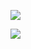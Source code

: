 <!-- Source is https://github.com/DenverCoder1/github-readme-streak-stats -->
<a href="#"><img src="https://streak-stats.demolab.com?user=elvybean&theme=shades-of-purple"/></a>

<!-- Source is https://github.com/anuraghazra/github-readme-stats -->
<a href="#"><img align=left src="https://github-readme-stats.vercel.app/api/top-langs/?username=elvybean&Layout=pie&theme=shades-of-purple&count_private=true"/></a>
